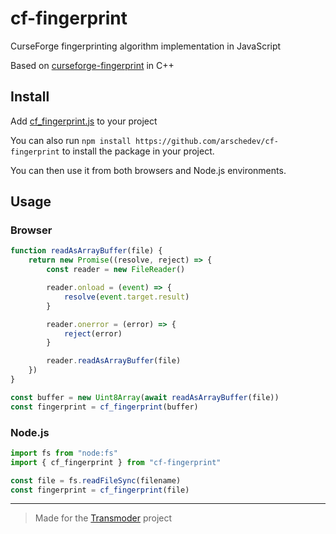 # cf-fingerprint

CurseForge fingerprinting algorithm implementation in JavaScript

Based on [curseforge-fingerprint](https://github.com/meza/curseforge-fingerprint/blob/main/src/addon/fingerprint.cpp) in C++

## Install

Add [cf_fingerprint.js](https://github.com/arschedev/cf-fingerprint/blob/main/cf_fingerprint.js) to your project

You can also run `npm install https://github.com/arschedev/cf-fingerprint` to install the package in your project.

You can then use it from both browsers and Node.js environments.

## Usage

### Browser

```js
function readAsArrayBuffer(file) {
    return new Promise((resolve, reject) => {
        const reader = new FileReader()

        reader.onload = (event) => {
            resolve(event.target.result)
        }

        reader.onerror = (error) => {
            reject(error)
        }

        reader.readAsArrayBuffer(file)
    })
}

const buffer = new Uint8Array(await readAsArrayBuffer(file))
const fingerprint = cf_fingerprint(buffer)
```

### Node.js
```js
import fs from "node:fs"
import { cf_fingerprint } from "cf-fingerprint"

const file = fs.readFileSync(filename)
const fingerprint = cf_fingerprint(file)
```

---

> Made for the [Transmoder](https://transmoder.org/) project
